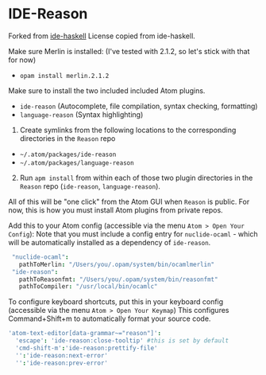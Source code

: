 # IDE-Reason

Forked from [ide-haskell](https://github.com/atom-haskell/ide-haskell)
License copied from ide-haskell.

Make sure Merlin is installed:
(I've tested with 2.1.2, so let's stick with that for now)
- `opam install merlin.2.1.2`


Make sure to install the two included included Atom plugins.

- `ide-reason`       (Autocomplete, file compilation, syntax checking, formatting)
- `language-reason`  (Syntax highlighting)

1. Create symlinks from the following locations to the corresponding directories in the `Reason` repo
  - `~/.atom/packages/ide-reason`
  - `~/.atom/packages/language-reason`

2. Run `apm install` from within each of those two plugin directories in the `Reason` repo (`ide-reason`, `language-reason`).

All of this will be "one click" from the Atom GUI when `Reason` is public. For now, this is how you must install Atom plugins from private repos.


Add this to your Atom config (accessible via the menu `Atom > Open Your Config`):
Note that you must include a config
entry for `nuclide-ocaml` - which will be automatically installed as a
dependency of `ide-reason`.

```cson
 "nuclide-ocaml":
   pathToMerlin: "/Users/you/.opam/system/bin/ocamlmerlin"
 "ide-reason":
   pathToReasonfmt: "/Users/you/.opam/system/bin/reasonfmt"
   pathToCompiler: "/usr/local/bin/ocamlc"
```


To configure keyboard shortcuts, put this in your keyboard config
(accessible via the menu `Atom > Open Your Keymap`)
This configures Command+Shift+m to automatically format your source
code.
```cson
'atom-text-editor[data-grammar~="reason"]':
  'escape': 'ide-reason:close-tooltip' #this is set by default
  'cmd-shift-m':'ide-reason:prettify-file'
  '':'ide-reason:next-error'
  '':'ide-reason:prev-error'

```

